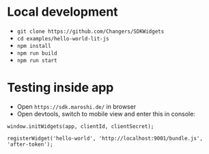 # Local development
* `git clone https://github.com/Changers/SDKWidgets`
* `cd examples/hello-world-lit-js`
* `npm install`
* `npm run build`
* `npm run start`

# Testing inside app
* Open `https://sdk.maroshi.de/` in browser
* Open devtools, switch to mobile view and enter this in console: 
```
window.initWidgets(app, clientId, clientSecret);

registerWidget('hello-world', 'http://localhost:9001/bundle.js', 'after-token');
```